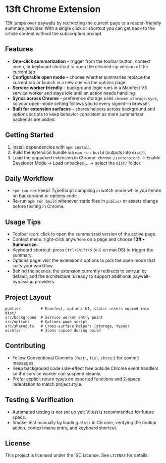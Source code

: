 # 13ft Chrome Extension

13ft jumps over paywalls by redirecting the current page to a reader-friendly summary provider. With a single click or shortcut you can get back to the article content without the subscription prompt.

## Features
- **One-click summarization** – trigger from the toolbar button, context menu, or keyboard shortcut to open the cleaned-up version of the current tab.
- **Configurable open mode** – choose whether summaries replace the current tab or launch in a new one via the options page.
- **Service worker friendly** – background logic runs in a Manifest V3 service worker and stays idle until an action needs handling.
- **Syncs across Chrome** – preference storage uses `chrome.storage.sync`, so your open-mode setting follows you to every signed-in browser.
- **Built for extension surfaces** – shares helpers across background and options scripts to keep behavior consistent as more summarizer backends are added.

## Getting Started
1. Install dependencies with `npm install`.
2. Build the extension bundle via `npm run build` (outputs into `dist/`).
3. Load the unpacked extension in Chrome: `chrome://extensions` → Enable Developer Mode → Load unpacked… → select the `dist/` folder.

## Daily Workflow
- `npm run dev` keeps TypeScript compiling in watch mode while you iterate on background or options code.
- Re-run `npm run build` whenever static files in `public/` or assets change before testing in Chrome.

## Usage Tips
- Toolbar icon: click to open the summarized version of the active page.
- Context menu: right-click anywhere on a page and choose **13ft • Summarize**.
- Keyboard shortcut: press `Ctrl+Shift+S` (`⌘⇧S` on macOS) to trigger the summary.
- Options page: visit the extension’s options to pick the open mode that suits your workflow.
- Behind the scenes: the extension currently redirects to smry.ai by default, and the architecture is ready to support additional paywall-bypassing providers.

## Project Layout
```
public/         # Manifest, options UI, static assets copied into dist/
src/background  # Service worker entry point
src/options     # Options page script
src/shared.ts   # Cross-surface helpers (storage, types)
assets/         # Icons copied during build
```

## Contributing
- Follow Conventional Commits (`feat:`, `fix:`, `chore:`) for commit messages.
- Keep background code side-effect free outside Chrome event handlers so the service worker can suspend cleanly.
- Prefer explicit return types on exported functions and 2-space indentation to match project style.

## Testing & Verification
- Automated testing is not set up yet; Vitest is recommended for future specs.
- Smoke-test manually by loading `dist/` in Chrome, verifying the toolbar action, context menu entry, and keyboard shortcut.

## License
This project is licensed under the ISC License. See `LICENSE` for details.

